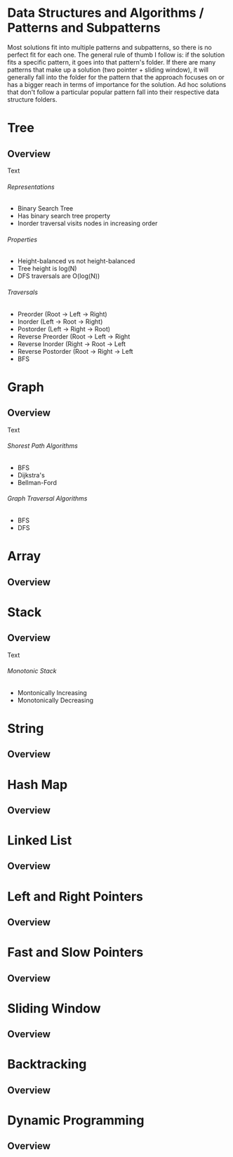 # Data Structures and Algorithms / Patterns and Subpatterns
Most solutions fit into multiple patterns and subpatterns, so there is no perfect fit for each one. The general rule of thumb I follow is: if the solution fits a specific pattern, it goes into that pattern's folder. If there are many patterns that make up a solution (two pointer + sliding window), it will generally fall into the folder for the pattern that the approach focuses on or has a bigger reach in terms of importance for the solution. Ad hoc solutions that don't follow a particular popular pattern fall into their respective data structure folders.
# **Tree**

## Overview
Text
###### Representations
- Binary Search Tree
- Has binary search tree property
- Inorder traversal visits nodes in increasing order
###### Properties
- Height-balanced vs not height-balanced
- Tree height is log(N)
- DFS traversals are O(log(N))

###### Traversals
- Preorder (Root -> Left -> Right)
- Inorder (Left -> Root -> Right)
- Postorder (Left -> Right -> Root)
- Reverse Preorder (Root -> Left -> Right
- Reverse Inorder (Right -> Root -> Left
- Reverse Postorder (Root -> Right -> Left
- BFS


# Graph
## Overview
Text
###### Shorest Path Algorithms
- BFS
- Dijkstra's
- Bellman-Ford
###### Graph Traversal Algorithms
- BFS
- DFS



# Array
## Overview

# Stack
## Overview
Text
###### Monotonic Stack
- Montonically Increasing
- Monotonically Decreasing



# String
## Overview

# Hash Map
## Overview

# Linked List
## Overview

# Left and Right Pointers
## Overview

# Fast and Slow Pointers
## Overview

# Sliding Window
## Overview

# Backtracking
## Overview

# Dynamic Programming
## Overview
